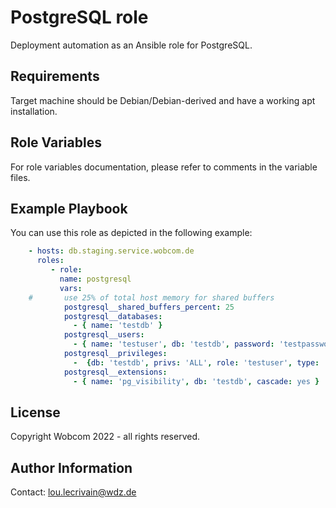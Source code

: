 PostgreSQL role
=========

Deployment automation as an Ansible role for PostgreSQL.

Requirements
------------

Target machine should be Debian/Debian-derived and have a working
apt installation.

Role Variables
--------------

For role variables documentation, please refer to comments in
the variable files.

Example Playbook
----------------

You can use this role as depicted in the following example:
```yaml
    - hosts: db.staging.service.wobcom.de
      roles:
         - role:
           name: postgresql
           vars:
    #       use 25% of total host memory for shared buffers
            postgresql__shared_buffers_percent: 25
            postgresql__databases:
              - { name: 'testdb' }
            postgresql__users:
              - { name: 'testuser', db: 'testdb', password: 'testpassword', comment: 'test user'}
            postgresql__privileges:
              -  {db: 'testdb', privs: 'ALL', role: 'testuser', type: 'database' }
            postgresql__extensions:
              - { name: 'pg_visibility', db: 'testdb', cascade: yes }
```

License
-------

Copyright Wobcom 2022 - all rights reserved.

Author Information
------------------

Contact: [lou.lecrivain@wdz.de](mailto:lou.lecrivain@wdz.de)
